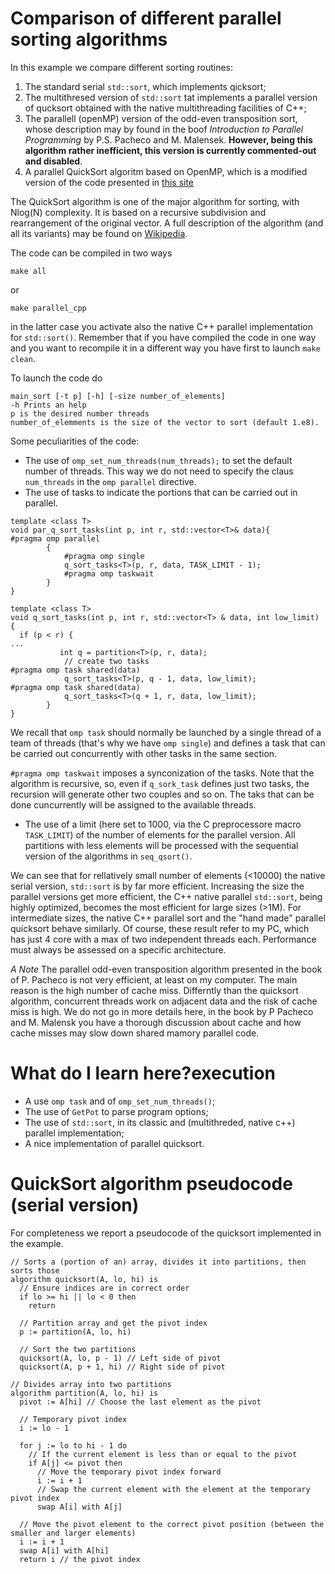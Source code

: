 # Comparison of different parallel sorting algorithms

In this example we compare different sorting routines:

1. The standard serial `std::sort`, which implements qicksort;
2. The multithresed version of `std::sort` tat implements a parallel version of qucksort obtained with the native multithreading facilities of C++;
3. The parallell (openMP) version of the  odd-even transposition sort, whose description may by found in the boof *Introduction to Parallel Programming* by P.S. Pacheco and M. Malensek. **However, being this algorithm rather inefficient, this version is currently commented-out and disabled**.
4. A parallel QuickSort algoritm based on OpenMP, which is a modified version of the code presented in [this site](https://github.com/Michael-Beukman/OpenMPQuicksort)

The QuickSort algorithm is one of the major algorithm for sorting, with Nlog(N) complexity. It is based on a recursive subdivision and rearrangement of the original vector. A full description of the algorithm (and all its variants) may be found on [Wikipedia](https://en.wikipedia.org/wiki/Quicksort).


The code can be compiled in two ways

	make all
or

	make parallel_cpp
	
in the latter case you activate also the native C++ parallel implementation for `std::sort()`. Remember that if you have compiled the code in one way and you want to recompile it in a different way you have first to launch `make clean`.

To launch the code do

	main_sort [-t p] [-h] [-size number_of_elements]
	-h Prints an help
	p is the desired number threads
	number_of_elemments is the size of the vector to sort (default 1.e8).
	
	
Some peculiarities of the code:

- The use of `omp_set_num_threads(num_threads);` to set the default number of threads. This way we do not need to specify the claus `num_threads` in the `omp parallel` directive.
- The use of tasks to indicate the portions that can  be carried out in parallel.

```
template <class T>
void par_q_sort_tasks(int p, int r, std::vector<T>& data){
#pragma omp parallel
        {
            #pragma omp single
            q_sort_tasks<T>(p, r, data, TASK_LIMIT - 1);
            #pragma omp taskwait
        }
}

template <class T>
void q_sort_tasks(int p, int r, std::vector<T> & data, int low_limit) {
  if (p < r) {
...
           int q = partition<T>(p, r, data);
            // create two tasks
#pragma omp task shared(data)
            q_sort_tasks<T>(p, q - 1, data, low_limit);
#pragma omp task shared(data)
            q_sort_tasks<T>(q + 1, r, data, low_limit);
        }
}
```

We recall that `omp task` should normally be launched by a single thread of a team of threads (that's why we have `omp single`) and defines a task that can be carried out concurrently with other tasks in the same section. 

`#pragma omp taskwait` imposes a synconization of the tasks. Note that the algorithm is recursive, so, even if `q_sork_task` defines just two tasks, the recursion will generate other two couples and so on. The taks that can be done cuncurrently will be assigned to the available threads.

- The use of a limit (here set to 1000, via the C preprocessore macro `TASK_LIMIT`) of the number of elements for the parallel version. All partitions with less elements will be processed with the sequential version of the algorithms in `seq_qsort()`.

We can see that for rellatively small number of elements (<10000) the native serial version, `std::sort` is by far more efficient. Increasing the size the parallel versions get more efficient, the C++ native parallel `std::sort`, being highly optimized, becomes the most efficient for large sizes (>1M). 
For intermediate sizes, the native C++ parallel sort and the "hand made" parallel quicksort behave similarly.
Of course, these result refer to my PC, which has just 4 core with a max of two independent threads each. Performance must always be assessed on a specific architecture. 


*A Note*
The parallel odd-even transposition algorithm presented in the book of P. Pacheco is not very efficient, at least on my computer.
The main reason is the high number of cache miss. Differntly than the quicksort algorithm, concurrent threads work on adjacent data
and the risk of cache miss is high. We do not go in more details here, in the book by P Pacheco and M. Malensk you have a thorough discussion about cache and how cache misses may slow down shared mamory parallel code.


# What do I learn here?execution
- A use `omp task`  and of `omp_set_num_threads()`;
- The use of `GetPot` to parse program options;
- The use of `std::sort`, in its classic and (multithreded, native c++) parallel implementation;
- A nice implementation of parallel quicksort.

# QuickSort algorithm pseudocode (serial version)

For completeness we report a pseudocode of the quicksort implemented in the example.

```
// Sorts a (portion of an) array, divides it into partitions, then sorts those
algorithm quicksort(A, lo, hi) is 
  // Ensure indices are in correct order
  if lo >= hi || lo < 0 then 
    return
    
  // Partition array and get the pivot index
  p := partition(A, lo, hi) 
      
  // Sort the two partitions
  quicksort(A, lo, p - 1) // Left side of pivot
  quicksort(A, p + 1, hi) // Right side of pivot

// Divides array into two partitions
algorithm partition(A, lo, hi) is 
  pivot := A[hi] // Choose the last element as the pivot

  // Temporary pivot index
  i := lo - 1

  for j := lo to hi - 1 do 
    // If the current element is less than or equal to the pivot
    if A[j] <= pivot then 
      // Move the temporary pivot index forward
      i := i + 1
      // Swap the current element with the element at the temporary pivot index
      swap A[i] with A[j]

  // Move the pivot element to the correct pivot position (between the smaller and larger elements)
  i := i + 1
  swap A[i] with A[hi]
  return i // the pivot index
```
	

